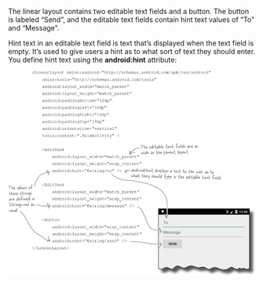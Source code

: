 The linear layout contains two editable text fields and a button. The button is labeled “Send”, and the editable text fields contain hint text values of “To” and “Message”. 

Hint text in an editable text field is text that’s displayed when the text field is empty. It’s used to give users a hint as to what sort of text they should enter. You define hint text using the **android:hint** attribute:


![](.guides/img/5.png)